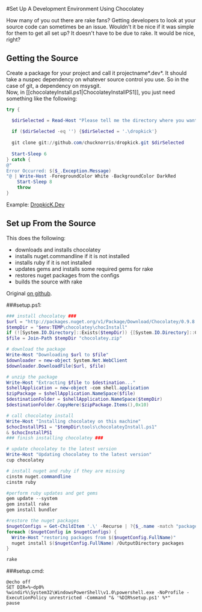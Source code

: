 #Set Up A Development Environment Using Chocolatey

How many of you out there are rake fans? Getting developers to look at your source code can sometimes be an issue. Wouldn't it be nice if it was simple for them to get all set up? It doesn't have to be due to rake. It would be nice, right?  

## Getting the Source
Create a package for your project and call it projectname*.dev*.  It should take a nuspec dependency on whatever source control you use. So in the case of git, a dependency on msysgit.  
Now, in [[chocolateyInstall.ps1|ChocolateyInstallPS1]], you just need something like the following: 

```powershell
try {

  $dirSelected = Read-Host "Please tell me the directory where you want to clone dropkick. Press enter to use .\dropkick"
  
  if ($dirSelected -eq '') {$dirSelected = '.\dropkick'}
  
  git clone git://github.com/chucknorris/dropkick.git $dirSelected
  
  Start-Sleep 6
} catch {
@"
Error Occurred: $($_.Exception.Message)
"@ | Write-Host -ForegroundColor White -BackgroundColor DarkRed
	Start-Sleep 8
	throw 
}
```
  
Example: [DropkicK.Dev](https://github.com/ferventcoder/nugetpackages/blob/master/dropkick.dev/tools/chocolateyInstall.ps1)
  
## Set up From the Source
This does the following:  
  
* downloads and installs chocolatey  
* installs nuget.commandline if it is not installed
* installs ruby if it is not installed
* updates gems and installs some required gems for rake
* restores nuget packages from the configs
* builds the source with rake 
  
  
Original [on github](https://gist.github.com/1107920).   

###setup.ps1:  
  
```powershell
### install chocolatey ###
$url = "http://packages.nuget.org/v1/Package/Download/Chocolatey/0.9.8.4"
$tempDir = "$env:TEMP\chocolatey\chocInstall"
if (![System.IO.Directory]::Exists($tempDir)) {[System.IO.Directory]::CreateDirectory($tempDir)}
$file = Join-Path $tempDir "chocolatey.zip"

# download the package
Write-Host "Downloading $url to $file"
$downloader = new-object System.Net.WebClient
$downloader.DownloadFile($url, $file)

# unzip the package
Write-Host "Extracting $file to $destination..."
$shellApplication = new-object -com shell.application 
$zipPackage = $shellApplication.NameSpace($file) 
$destinationFolder = $shellApplication.NameSpace($tempDir) 
$destinationFolder.CopyHere($zipPackage.Items(),0x10)

# call chocolatey install
Write-Host "Installing chocolatey on this machine"
$chocInstallPS1 = "$tempDir\tools\chocolateyInstall.ps1"
& $chocInstallPS1
### finish installing chocolatey ###

# update chocolatey to the latest version
Write-Host "Updating chocolatey to the latest version"
cup chocolatey

# install nuget and ruby if they are missing
cinstm nuget.commandline
cinstm ruby

#perform ruby updates and get gems
gem update --system
gem install rake
gem install bundler

#restore the nuget packages
$nugetConfigs = Get-ChildItem '.\' -Recurse | ?{$_.name -match "packages\.config"} | select
foreach ($nugetConfig in $nugetConfigs) {
  Write-Host "restoring packages from $($nugetConfig.FullName)"
  nuget install $($nugetConfig.FullName) /OutputDirectory packages
}

rake
```

###setup.cmd: 
  
```
@echo off
SET DIR=%~dp0%
%windir%\System32\WindowsPowerShell\v1.0\powershell.exe -NoProfile -ExecutionPolicy unrestricted -Command "& '%DIR%setup.ps1' %*"
pause
```
  